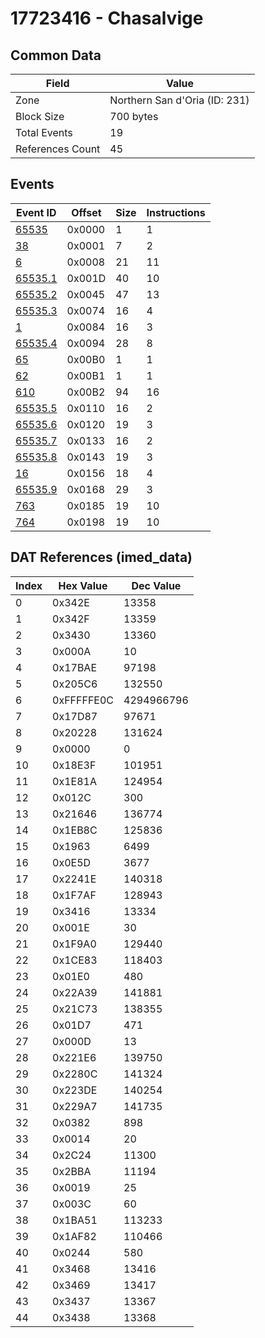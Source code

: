 # 17723416 - Chasalvige

## Common Data

| Field            | Value                         |
|------------------|-------------------------------|
| Zone             | Northern San d'Oria (ID: 231) |
| Block Size       | 700 bytes                     |
| Total Events     | 19                            |
| References Count | 45                            |

## Events

| Event ID                | Offset   |   Size |   Instructions |
|-------------------------|----------|--------|----------------|
| [65535](./65535.md)     | 0x0000   |      1 |              1 |
| [38](./38.md)           | 0x0001   |      7 |              2 |
| [6](./6.md)             | 0x0008   |     21 |             11 |
| [65535.1](./65535.1.md) | 0x001D   |     40 |             10 |
| [65535.2](./65535.2.md) | 0x0045   |     47 |             13 |
| [65535.3](./65535.3.md) | 0x0074   |     16 |              4 |
| [1](./1.md)             | 0x0084   |     16 |              3 |
| [65535.4](./65535.4.md) | 0x0094   |     28 |              8 |
| [65](./65.md)           | 0x00B0   |      1 |              1 |
| [62](./62.md)           | 0x00B1   |      1 |              1 |
| [610](./610.md)         | 0x00B2   |     94 |             16 |
| [65535.5](./65535.5.md) | 0x0110   |     16 |              2 |
| [65535.6](./65535.6.md) | 0x0120   |     19 |              3 |
| [65535.7](./65535.7.md) | 0x0133   |     16 |              2 |
| [65535.8](./65535.8.md) | 0x0143   |     19 |              3 |
| [16](./16.md)           | 0x0156   |     18 |              4 |
| [65535.9](./65535.9.md) | 0x0168   |     29 |              3 |
| [763](./763.md)         | 0x0185   |     19 |             10 |
| [764](./764.md)         | 0x0198   |     19 |             10 |

## DAT References (imed_data)

|   Index | Hex Value   |   Dec Value |
|---------|-------------|-------------|
|       0 | 0x342E      |       13358 |
|       1 | 0x342F      |       13359 |
|       2 | 0x3430      |       13360 |
|       3 | 0x000A      |          10 |
|       4 | 0x17BAE     |       97198 |
|       5 | 0x205C6     |      132550 |
|       6 | 0xFFFFFE0C  |  4294966796 |
|       7 | 0x17D87     |       97671 |
|       8 | 0x20228     |      131624 |
|       9 | 0x0000      |           0 |
|      10 | 0x18E3F     |      101951 |
|      11 | 0x1E81A     |      124954 |
|      12 | 0x012C      |         300 |
|      13 | 0x21646     |      136774 |
|      14 | 0x1EB8C     |      125836 |
|      15 | 0x1963      |        6499 |
|      16 | 0x0E5D      |        3677 |
|      17 | 0x2241E     |      140318 |
|      18 | 0x1F7AF     |      128943 |
|      19 | 0x3416      |       13334 |
|      20 | 0x001E      |          30 |
|      21 | 0x1F9A0     |      129440 |
|      22 | 0x1CE83     |      118403 |
|      23 | 0x01E0      |         480 |
|      24 | 0x22A39     |      141881 |
|      25 | 0x21C73     |      138355 |
|      26 | 0x01D7      |         471 |
|      27 | 0x000D      |          13 |
|      28 | 0x221E6     |      139750 |
|      29 | 0x2280C     |      141324 |
|      30 | 0x223DE     |      140254 |
|      31 | 0x229A7     |      141735 |
|      32 | 0x0382      |         898 |
|      33 | 0x0014      |          20 |
|      34 | 0x2C24      |       11300 |
|      35 | 0x2BBA      |       11194 |
|      36 | 0x0019      |          25 |
|      37 | 0x003C      |          60 |
|      38 | 0x1BA51     |      113233 |
|      39 | 0x1AF82     |      110466 |
|      40 | 0x0244      |         580 |
|      41 | 0x3468      |       13416 |
|      42 | 0x3469      |       13417 |
|      43 | 0x3437      |       13367 |
|      44 | 0x3438      |       13368 |
